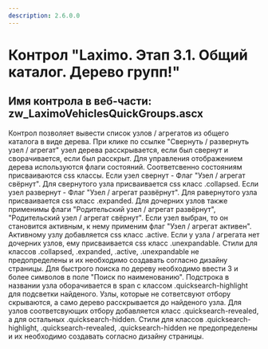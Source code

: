 ```yaml
---
description: 2.6.0.0
---
```


# Контрол "Laximo. Этап 3.1. Общий каталог.  Дерево групп!"

## Имя контрола в веб-части: zw\_LaximoVehiclesQuickGroups.ascx

Контрол позволяет вывести список узлов / агрегатов из общего каталога в виде дерева. При клике по ссылке "Свернуть / развернуть узел / агрегат" узел дерева расскрывается, если был свернут и сворачивается, если был расскрыт. Для управления отображением дерева используются флаги состояний. Соответсвенно состояниям присваиваются css классы. Если узел свернут - Флаг "Узел / агрегат свёрнут". Для свернутого узла присваивается css класс .collapsed. Если узел развернут - Флаг "Узел / агрегат развёрнут". Для равернутого узла присваивается css класс .expanded. Для дочерних узлов также применимы флаги "Родительский узел / агрегат развёрнут", "Родительский узел / агрегат свёрнут". Если узел выбран, то он становится активным, к нему применим флаг "Узел / агрегат активен". Активному узлу добавляется css класс .active. Если у узла / агрегата нет дочерних узлов, ему присваивается css класс .unexpandable. Стили для классов .collapsed, .expanded, .active, .unexpandable не предопределены и их необходимо создавать согласно дизайну страницы. Для быстрого поиска по дереву необходимо ввести 3 и более символов в поле "Поиск по наименованию". Подстрока в названии узла оборачивается в span с классом .quicksearch-highlight для подсветки найденого. Узлы, которые не сответсвуют отбору скрываются, а само дерево расскрывается до найденого узла. Для узлов соответсвующих отбору добавляется класс .quicksearch-revealed, а для остальных .quicksearch-hidden. Стили для классов .quicksearch-highlight, .quicksearch-revealed, .quicksearch-hidden не предопределены и их необходимо создавать согласно дизайну страницы.

